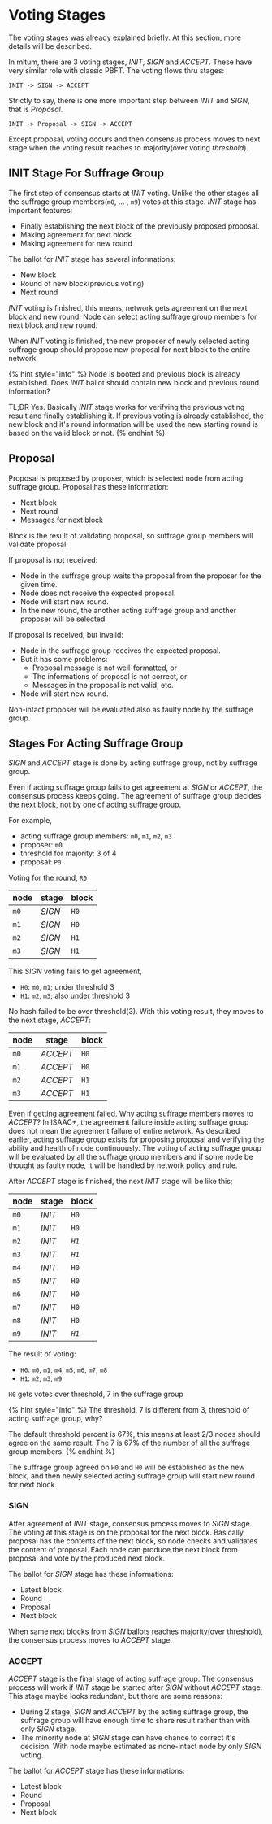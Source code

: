 # Voting Stages

The voting stages was already explained briefly. At this section, more details will be described.

In mitum, there are 3 voting stages, *INIT*, *SIGN* and *ACCEPT*. These have very similar role with classic PBFT. The voting flows thru stages:

```
INIT -> SIGN -> ACCEPT
```

Strictly to say, there is one more important step between *INIT* and *SIGN*, that is *Proposal*.

```
INIT -> Proposal -> SIGN -> ACCEPT
```

Except proposal, voting occurs and then consensus process moves to next stage when the voting result reaches to majority(over voting *threshold*).

## INIT Stage For Suffrage Group

The first step of consensus starts at *INIT* voting. Unlike the other stages all the suffrage group members(`m0`, ... , `m9`) votes at this stage. *INIT* stage has important features:

* Finally establishing the next block of the previously proposed proposal.
* Making agreement for next block
* Making agreement for new round

The ballot for *INIT* stage has several informations:

* New block
* Round of new block(previous voting)
* Next round

*INIT* voting is finished, this means, network gets agreement on the next block and new round. Node can select acting suffrage group members for next block and new round.

When *INIT* voting is finished, the new proposer of newly selected acting suffrage group should propose new proposal for next block to the entire network.

{% hint style="info" %}
Node is booted and previous block is already established. Does *INIT* ballot should contain new block and previous round information?

TL;DR Yes. Basically *INIT* stage works for verifying the previous voting result and finally establishing it. If previous voting is already established, the new block and it's round information will be used the new starting round is based on the valid block or not.
{% endhint %}

## Proposal

Proposal is proposed by proposer, which is selected node from acting suffrage group. Proposal has these information:

* Next block
* Next round
* Messages for next block

Block is the result of validating proposal, so suffrage group members will validate proposal.

If proposal is not received:

* Node in the suffrage group waits the proposal from the proposer for the given time.
* Node does not receive the expected proposal.
* Node will start new round.
* In the new round, the another acting suffrage group and another proposer will be selected.

If proposal is received, but invalid:

* Node in the suffrage group receives the expected proposal.
* But it has some problems:
    * Proposal message is not well-formatted, or
    * The informations of proposal is not correct, or
    * Messages in the proposal is not valid, etc.
* Node will start new round.

Non-intact proposer will be evaluated also as faulty node by the suffrage group.

## Stages For Acting Suffrage Group

*SIGN* and *ACCEPT* stage is done by acting suffrage group, not by suffrage group.

Even if acting suffrage group fails to get agreement at *SIGN* or *ACCEPT*, the consensus process keeps going. The agreement of suffrage group decides the next block, not by one of acting suffrage group.

For example,

* acting suffrage group members: `m0`, `m1`, `m2`, `m3`
* proposer: `m0`
* threshold for majority: 3 of 4
* proposal: `P0`

Voting for the round, `R0`

| node | stage | block |
| ---- | ---- | ---- |
| `m0` | *SIGN* | `H0` |
| `m1` | *SIGN* | `H0` |
| `m2` | *SIGN* | `H1` |
| `m3` | *SIGN* | `H1` |

This *SIGN* voting fails to get agreement,
* `H0`: `m0`, `m1`; under threshold 3
* `H1`: `m2`, `m3`; also under threshold 3

No hash failed to be over threshold(3). With this voting result, they moves to the next stage, *ACCEPT*:

| node | stage | block |
| ---- | ---- | ---- |
| `m0` | *ACCEPT* | `H0` |
| `m1` | *ACCEPT* | `H0` |
| `m2` | *ACCEPT* | `H1` |
| `m3` | *ACCEPT* | `H1` |

Even if getting agreement failed. Why acting suffrage members moves to *ACCEPT*?	In ISAAC+, the agreement failure inside acting suffrage group does not mean the agreement failure of entire network. As described earlier, acting suffrage group exists for proposing proposal and verifying the ability and health of node continuously. The voting of acting suffrage group will be evaluated by all the suffrage group members and if some node be thought as faulty node, it will be handled by network policy and rule.

After *ACCEPT* stage is finished, the next *INIT* stage will be like this;

| node | stage | block |
| ---- | ---- | ---- |
| `m0` | *INIT* | `H0` |
| `m1` | *INIT* | `H0` |
| `m2` | *INIT* | *`H1`* |
| `m3` | *INIT* | *`H1`* |
| `m4` | *INIT* | `H0` |
| `m5` | *INIT* | `H0` |
| `m6` | *INIT* | `H0` |
| `m7` | *INIT* | `H0` |
| `m8` | *INIT* | `H0` |
| `m9` | *INIT* | *`H1`* |

The result of voting:

* `H0`: `m0`, `m1`, `m4`, `m5`, `m6`, `m7`, `m8`
* `H1`: `m2`, `m3`, `m9`

`H0` gets votes over threshold, 7 in the suffrage group

{% hint style="info" %}
The threshold, 7 is different from 3, threshold of acting suffrage group, why?

The default threshold percent is 67%, this means at least 2/3 nodes should agree on the same result. The 7 is 67% of the number of all the suffrage group members.
{% endhint %}


The suffrage group agreed on `H0` and `H0` will be established as the new block, and then newly selected acting suffrage group will start new round for next block.

### SIGN

After agreement of *INIT* stage, consensus process moves to *SIGN* stage. The voting at this stage is on the proposal for the next block. Basically proposal has the contents of the next block, so node checks and validates the content of proposal. Each node can produce the next block from proposal and vote by the produced next block.

The ballot for *SIGN* stage has these informations:

* Latest block
* Round
* Proposal
* Next block

When same next blocks from *SIGN* ballots reaches majority(over threshold), the consensus process moves to *ACCEPT* stage.

### ACCEPT

*ACCEPT* stage is the final stage of acting suffrage group. The consensus process will work if *INIT* stage be started after *SIGN* without *ACCEPT* stage. This stage maybe looks redundant, but there are some reasons:

* During 2 stage, *SIGN* and *ACCEPT* by the acting suffrage group, the suffrage group will have enough time to share result rather than with only *SIGN* stage.
* The minority node at *SIGN* stage can have chance to correct it's decision. With node maybe estimated as none-intact node by only *SIGN* voting.

The ballot for *ACCEPT* stage has these informations:

* Latest block
* Round
* Proposal
* Next block

